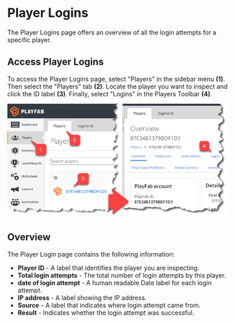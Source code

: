 # Player Logins

The Player Logins page offers an overview of all the login attempts for a specific player.

## Access Player Logins

To access the Player Logins page, select "Players" in the sidebar menu **(1)**. Then select the  "Players" tab **(2)**. Locate the player you want to inspect and click the ID label **(3)**. Finally, select "Logins" in the Players Toolbar **(4)**.

![Game Manager - Access Player Logins](media/tutorials/game-manager-access-player-logins.png)  

## Overview

The Player Login page contains the following information:

- **Player ID** - A label that identifies the player you are inspecting.
- **Total login attempts** - The total number of login attempts by this player.
- **date of login attempt** - A human readable Date label for each login attempt.
- **IP address** - A label showing the IP address.
- **Source** - A label that indicates where login attempt came from.
- **Result** - Indicates whether the login attempt was successful.